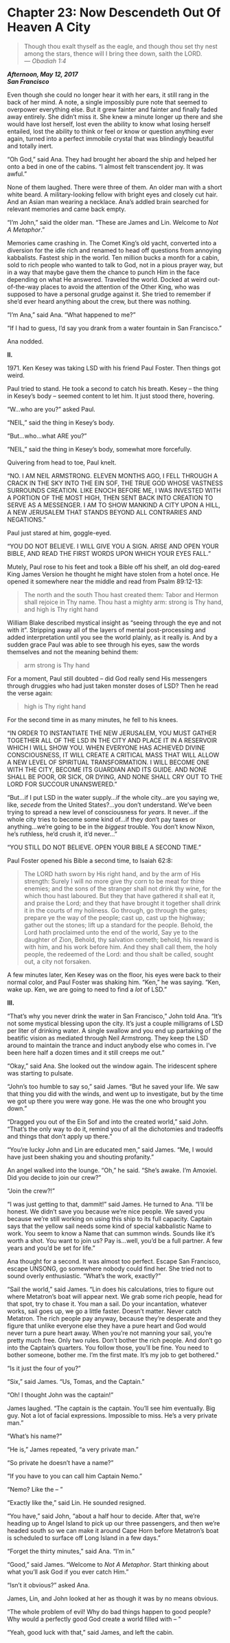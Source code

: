 Chapter 23: Now Descendeth Out Of Heaven A City
===============================================

> Though thou exalt thyself as the eagle, and though thou set thy nest among the stars, thence will I bring thee down, saith the LORD.  
> _— Obadiah 1:4_

**_Afternoon, May 12, 2017  
San Francisco_**

Even though she could no longer hear it with her ears, it still rang in the back of her mind. A note, a single impossibly pure note that seemed to overpower everything else. But it grew fainter and fainter and finally faded away entirely. She didn’t miss it. She knew a minute longer up there and she would have lost herself, lost even the ability to know what losing herself entailed, lost the ability to think or feel or know or question anything ever again, turned into a perfect immobile crystal that was blindingly beautiful and totally inert.

“Oh God,” said Ana. They had brought her aboard the ship and helped her onto a bed in one of the cabins. “I almost felt transcendent joy. It was awful.”

None of them laughed. There were three of them. An older man with a short white beard. A military-looking fellow with bright eyes and closely cut hair. And an Asian man wearing a necklace. Ana’s addled brain searched for relevant memories and came back empty.

“I’m John,” said the older man. “These are James and Lin. Welcome to _Not A Metaphor_.”

Memories came crashing in. The Comet King’s old yacht, converted into a diversion for the idle rich and renamed to head off questions from annoying kabbalists. Fastest ship in the world. Ten million bucks a month for a cabin, sold to rich people who wanted to talk to God, not in a pious prayer way, but in a way that maybe gave them the chance to punch Him in the face depending on what He answered. Traveled the world. Docked at weird out-of-the-way places to avoid the attention of the Other King, who was supposed to have a personal grudge against it. She tried to remember if she’d ever heard anything about the crew, but there was nothing.

“I’m Ana,” said Ana. “What happened to me?”

“If I had to guess, I’d say you drank from a water fountain in San Francisco.”

Ana nodded.

**II.**

1971\. Ken Kesey was taking LSD with his friend Paul Foster. Then things got weird.

Paul tried to stand. He took a second to catch his breath. Kesey – the thing in Kesey’s body – seemed content to let him. It just stood there, hovering.

“W…who are you?” asked Paul.

“NEIL,” said the thing in Kesey’s body.

“But…who…what ARE you?”

“NEIL,” said the thing in Kesey’s body, somewhat more forcefully.

Quivering from head to toe, Paul knelt.

“NO. I AM NEIL ARMSTRONG. ELEVEN MONTHS AGO, I FELL THROUGH A CRACK IN THE SKY INTO THE EIN SOF, THE TRUE GOD WHOSE VASTNESS SURROUNDS CREATION. LIKE ENOCH BEFORE ME, I WAS INVESTED WITH A PORTION OF THE MOST HIGH, THEN SENT BACK INTO CREATION TO SERVE AS A MESSENGER. I AM TO SHOW MANKIND A CITY UPON A HILL, A NEW JERUSALEM THAT STANDS BEYOND ALL CONTRARIES AND NEGATIONS.”

Paul just stared at him, goggle-eyed.

“YOU DO NOT BELIEVE. I WILL GIVE YOU A SIGN. ARISE AND OPEN YOUR BIBLE, AND READ THE FIRST WORDS UPON WHICH YOUR EYES FALL.”

Mutely, Paul rose to his feet and took a Bible off his shelf, an old dog-eared King James Version he thought he might have stolen from a hotel once. He opened it somewhere near the middle and read from Psalm 89:12-13:

> The north and the south Thou hast created them: Tabor and Hermon shall rejoice in Thy name. Thou hast a mighty arm: strong is Thy hand, and high is Thy right hand

William Blake described mystical insight as “seeing through the eye and not with it”. Stripping away all of the layers of mental post-processing and added interpretation until you see the world plainly, as it really is. And by a sudden grace Paul was able to see through his eyes, saw the words themselves and not the meaning behind them:

> arm strong is Thy hand

For a moment, Paul still doubted – did God really send His messengers through druggies who had just taken monster doses of LSD? Then he read the verse again:

> high is Thy right hand

For the second time in as many minutes, he fell to his knees.

“IN ORDER TO INSTANTIATE THE NEW JERUSALEM, YOU MUST GATHER TOGETHER ALL OF THE LSD IN THE CITY AND PLACE IT IN A RESERVOIR WHICH I WILL SHOW YOU. WHEN EVERYONE HAS ACHIEVED DIVINE CONSCIOUSNESS, IT WILL CREATE A CRITICAL MASS THAT WILL ALLOW A NEW LEVEL OF SPIRITUAL TRANSFORMATION. I WILL BECOME ONE WITH THE CITY, BECOME ITS GUARDIAN AND ITS GUIDE. AND NONE SHALL BE POOR, OR SICK, OR DYING, AND NONE SHALL CRY OUT TO THE LORD FOR SUCCOUR UNANSWERED.”

“But…if I put LSD in the water supply…if the whole city…are you saying we, like, _secede_ from the United States?…you don’t understand. We’ve been trying to spread a new level of consciousness for _years_. It never…if the whole city tries to become some kind of…if they don’t pay taxes or anything…we’re going to be in the _biggest_ trouble. You don’t know Nixon, he’s ruthless, he’d crush it, it’d never…”

“YOU STILL DO NOT BELIEVE. OPEN YOUR BIBLE A SECOND TIME.”

Paul Foster opened his Bible a second time, to Isaiah 62:8:

> The LORD hath sworn by His right hand, and by the arm of His strength: Surely I will no more give thy corn to be meat for thine enemies; and the sons of the stranger shall not drink thy wine, for the which thou hast laboured. But they that have gathered it shall eat it, and praise the Lord; and they that have brought it together shall drink it in the courts of my holiness. Go through, go through the gates; prepare ye the way of the people; cast up, cast up the highway; gather out the stones; lift up a standard for the people. Behold, the Lord hath proclaimed unto the end of the world, Say ye to the daughter of Zion, Behold, thy salvation cometh; behold, his reward is with him, and his work before him. And they shall call them, the holy people, the redeemed of the Lord: and thou shalt be called, sought out, a city not forsaken.

A few minutes later, Ken Kesey was on the floor, his eyes were back to their normal color, and Paul Foster was shaking him. “Ken,” he was saying. “Ken, wake up. Ken, we are going to need to find a _lot_ of LSD.”

**III.**

“That’s why you never drink the water in San Francisco,” John told Ana. “It’s not some mystical blessing upon the city. It’s just a couple milligrams of LSD per liter of drinking water. A single swallow and you end up partaking of the beatific vision as mediated through Neil Armstrong. They keep the LSD around to maintain the trance and induct anybody else who comes in. I’ve been here half a dozen times and it still creeps me out.”

“Okay,” said Ana. She looked out the window again. The iridescent sphere was starting to pulsate.

“John’s too humble to say so,” said James. “But he saved your life. We saw that thing you did with the winds, and went up to investigate, but by the time we got up there you were way gone. He was the one who brought you down.”

“Dragged you out of the Ein Sof and into the created world,” said John. “That’s the only way to do it, remind you of all the dichotomies and tradeoffs and things that don’t apply up there.”

“You’re lucky John and Lin are educated men,” said James. “Me, I would have just been shaking you and shouting profanity.”

An angel walked into the lounge. “Oh,” he said. “She’s awake. I’m Amoxiel. Did you decide to join our crew?”

“Join the crew?!”

“I was just getting to that, dammit!” said James. He turned to Ana. “I’ll be honest. We didn’t save you because we’re nice people. We saved you because we’re still working on using this ship to its full capacity. Captain says that the yellow sail needs some kind of special kabbalistic Name to work. You seem to know a Name that can summon winds. Sounds like it’s worth a shot. You want to join us? Pay is…well, you’d be a full partner. A few years and you’d be set for life.”

Ana thought for a second. It was almost too perfect. Escape San Francisco, escape UNSONG, go somewhere nobody could find her. She tried not to sound overly enthusiastic. “What’s the work, exactly?”

“Sail the world,” said James. “Lin does his calculations, tries to figure out where Metatron’s boat will appear next. We grab some rich people, head for that spot, try to chase it. You man a sail. Do your incantation, whatever works, sail goes up, we go a little faster. Doesn’t matter. Never catch Metatron. The rich people pay anyway, because they’re desperate and they figure that unlike everyone else they have a pure heart and God would never turn a pure heart away. When you’re not manning your sail, you’re pretty much free. Only two rules. Don’t bother the rich people. And don’t go into the Captain’s quarters. You follow those, you’ll be fine. You need to bother someone, bother me. I’m the first mate. It’s my job to get bothered.”

“Is it just the four of you?”

“Six,” said James. “Us, Tomas, and the Captain.”

“Oh! I thought John was the captain!”

James laughed. “The captain is the captain. You’ll see him eventually. Big guy. Not a lot of facial expressions. Impossible to miss. He’s a very private man.”

“What’s his name?”

“He is,” James repeated, “a very private man.”

“So private he doesn’t have a name?”

“If you have to you can call him Captain Nemo.”

“Nemo? Like the – ”

“Exactly like the,” said Lin. He sounded resigned.

“You have,” said John, “about a half hour to decide. After that, we’re heading up to Angel Island to pick up our three passengers, and then we’re headed south so we can make it around Cape Horn before Metatron’s boat is scheduled to surface off Long Island in a few days.”

“Forget the thirty minutes,” said Ana. “I’m in.”

“Good,” said James. “Welcome to _Not A Metaphor_. Start thinking about what you’ll ask God if you ever catch Him.”

“Isn’t it obvious?” asked Ana.

James, Lin, and John looked at her as though it was by no means obvious.

“The whole problem of evil! Why do bad things happen to good people? Why would a perfectly good God create a world filled with – ”

“Yeah, good luck with that,” said James, and left the cabin.
